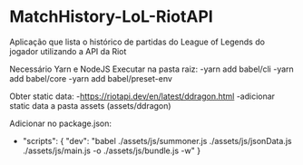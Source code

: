 # MatchHistory-LoL-RiotAPI
Aplicação que lista o histórico de partidas do League of Legends do jogador utilizando a API da Riot

Necessário Yarn e NodeJS
Executar na pasta raiz:
  -yarn add babel/cli
  -yarn add babel/core
  -yarn add babel/preset-env

Obter static data:
  -https://riotapi.dev/en/latest/ddragon.html
  -adicionar static data a pasta assets (assets/ddragon)
  
Adicionar no package.json:
  - "scripts": {
      "dev": "babel ./assets/js/summoner.js ./assets/js/jsonData.js ./assets/js/main.js -o ./assets/js/bundle.js -w"
    }
